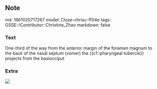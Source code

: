 ## Note
nid: 1661020717267
model: Cloze-chrisc-ff04e
tags: GSSE::!Contributor::Christine_Zhao
markdown: false

### Text
<div>
  <div>
    <div>
      <div>
        One-third of the way from the anterior margin of the
        foramen magnum to the back of the nasal septum (vomer) the
        {{c1::pharyngeal tubercle}} projects from the basiocciput
      </div>
    </div>
  </div>
</div>

### Extra
<img src="Screen%20Shot%202021-07-30%20at%206.37.57%20pm.png">

